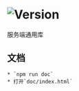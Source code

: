 # ![Version](https://img.shields.io/badge/version-15.245.78-green.svg)

服务端通用库

## 文档
    * `npm run doc`
    * 打开`doc/index.html`